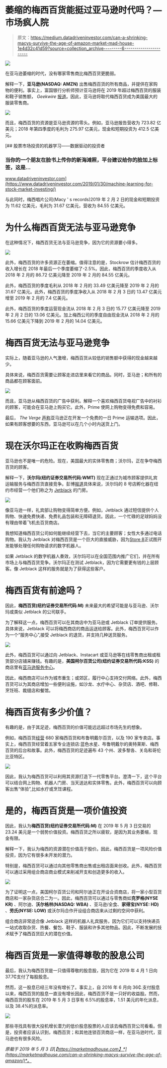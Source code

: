 # 萎缩的梅西百货能挺过亚马逊时代吗？—市场疯人院

> 原文：<https://medium.datadriveninvestor.com/can-a-shrinking-macys-survive-the-age-of-amazon-market-mad-house-1e4d32c41d59?source=collection_archive---------6----------------------->

[![](img/8d1342b625597cebc08adb2d70606ea5.png)](http://www.track.datadriveninvestor.com/1B9E)

在亚马逊萎缩的时代，没有哪家零售商比梅西百货更脆弱。

解释一下，**亚马逊(NASDAQ: AMZN)** 出售梅西百货的所有商品，并提供在家购物的便利。事实上，富国银行分析师预计亚马逊将在 2019 年超过梅西百货的服装和鞋子销售额， *Geekwire* [报道](https://www.geekwire.com/2018/amazon-surpass-walmart-top-u-s-apparel-retailer-30b-annual-sales-analyst-says/)。因此，亚马逊将取代梅西百货成为美国最大的服装零售商。

![](img/44e8ef34befe549a007a9879a70e7e61.png)

而且，梅西百货的资源是亚马逊资源的零头。例如，亚马逊报告营收为 723.82 亿美元；2018 年第四季度的毛利为 275.97 亿美元，现金和短期投资为 412.5 亿美元。

[](https://www.datadriveninvestor.com/2019/01/30/machine-learning-for-stock-market-investing/) [## 股票市场投资的机器学习——数据驱动的投资者

### 当你的一个朋友在脸书上传你的新海滩照，平台建议给你的脸加上标签，这是…

www.datadriveninvestor.com](https://www.datadriveninvestor.com/2019/01/30/machine-learning-for-stock-market-investing/) 

与此同时，梅西唱片公司(Macy ' s records)2019 年 2 月 2 日的现金和短期投资为 11.62 亿美元，毛利为 31.67 亿美元，营收为 84.55 亿美元。

# 为什么梅西百货无法与亚马逊竞争

在这种情况下，梅西百货无法与亚马逊竞争，因为它的资源要小得多。

![](img/0d40db73fae3731db54b9856cf200816.png)

此外，梅西百货的许多资源正在萎缩。值得注意的是，Stockrow 估计梅西百货的收入增长在 2018 年最后一个季度萎缩了-2.5%。因此，梅西百货的季度收入从 2018 年 2 月的 86.72 亿美元降至 2019 年 2 月的 84.55 亿美元。

此外，梅西百货的季度毛利从 2018 年 2 月的 33.49 亿美元降至 2019 年 2 月的 31.67 亿美元。此外，梅西百货的季度净收入从 2018 年 2 月 3 日的 13.47 亿美元增至 2019 年 2 月的 7.4 亿美元。

此外，梅西百货的季度运营现金流从 2018 年 2 月 3 日的 15.77 亿美元降至 2019 年 2 月 2 日的 13.06 亿美元。加上梅西公司的季度自由现金流从 2018 年 2 月的 15.66 亿美元下降到 2019 年 2 月的 14.04 亿美元。

# 梅西百货无法与亚马逊竞争

实际上，随着亚马逊的人气激增，梅西百货从较低的销售额中获得的现金越来越少。

具体来说，梅西百货需要让顾客走进店里来看它的商品。同时，亚马逊；和所有的商品都在顾客面前。

![](img/a07127c606aba06c82c7f525f34d7ffc.png)

而且，亚马逊从梅西百货的广告中获利。解释一个喜欢梅西百货电视广告中的衬衫的顾客，可能会在亚马逊上购买它。此外，Prime 使网上购物变得免费和容易。

最后， *The Verge* [声称](https://www.theverge.com/2019/4/25/18516795/amazon-prime-free-one-day-shipping-update-earnings)亚马逊正在开发一个免费的一日 Prime 运输选项。因此，如果有顾客想要的东西，亚马逊可以在几个小时内送货上门。

# 现在沃尔玛正在收购梅西百货

亚马逊也不是唯一的危险。现在，美国最大的实体零售商；沃尔玛，正在争夺梅西百货的顾客。

解释一下，**沃尔玛(纽约证券交易所代码:WMT)** 现在正通过为城市顾客提供礼宾运输服务与梅西百货直接竞争。彭博[报道](https://www.bloomberg.com/news/articles/2018-05-31/walmart-unveils-concierge-shopping-service-for-urban-families)具体来说，沃尔玛的 8 号店孵化器在纽约市经营一个他们称之为 [Jetblack](https://www.jetblack.com/) 的门房。

![](img/dfbec08b99398af781755f2ad9867c4f.png)

像亚马逊一样，礼宾部让购物变得简单方便。例如，Jetblack 通过短信提供个人购物、快速免费快递、免费礼品包装和无障碍退货。因此，一个忙碌的足球妈妈没有理由带着飞机去百货商店。

我想知道梅西百货公司如何能继续经营下去，当它的主要顾客；女性大多通过电话购物。我认为 Jetblack 对梅西百货是一个巨大的直接威胁，因为[Store 8](https://www.storeno8.com/)正试图开发能够处理任何购物请求的数字机器人。

如果 Jetblack 的数字机器人奏效，沃尔玛可以在全国范围内推广它们，并在所有市场上与梅西百货竞争。沃尔玛正在测试 Jetblack，因为它需要更有钱的上层顾客。像 Jetblack 这样的服务就是为了获得这些客户。

# 梅西百货有前途吗？

因此，**梅西百货(纽约证券交易所代码:M)** 未来最大的希望可能是与亚马逊、沃尔玛或类似 Jetblack 的公司联手。

为了解释这一点，梅西百货可以在其商店中为亚马逊或 Jetblack 订单提供服务。具体来说，Jetblack 可以将梅西商店的商品运送给顾客。此外，梅西百货可以作为一个“服务中心”,接受 Jetblack 的退货，并支持几种送货服务。

![](img/90333d1c90c5076eccaade3235af0cb9.png)

此外，梅西百货可以通过向 Jetblack、Instacart 或亚马逊等在线零售商出租或租赁部分店铺来赚钱。有趣的是，**美国柯尔百货公司(纽约证券交易所代码:KSS)** 的商店里有[亚马逊服务中心](https://www.kohls.com/feature/amazon.jsp)。

因此，梅西商店可以作为城市重生；或郊区，履行中心支持交付网络。此外，梅西百货可以为其商店增加一些便利设施，如沙龙、水疗中心、杂货店、酒吧、修鞋、烹饪班、裁缝店和餐馆。

# 梅西百货有多少价值？

有趣的是，由于其足迹，梅西百货的价值可能远远超过市场先生的想象。

例如，梅西百货[经营](https://www.macysinc.com/about/store-count-and-square-footage) 680 家梅西百货和布鲁明戴尔百货，以及 190 家专卖店。事实上，梅西百货经营着五家专业连锁店:蓝色水星、布鲁明戴尔的奥特莱斯、梅西百货的后台和故事。此外，梅西百货的足迹遍布 43 个州、波多黎各、关岛和哥伦比亚特区。

![](img/a57cce652e2e9727f93af9c1d73f5fc2.png)

因此，我认为梅西百货可以利用其资源打造下一代零售平台。澄清一下，这个平台可以结合网上购物、机器人门房、当天送达和实体零售。此外，梅西百货可以向顾客出售“体验”,比如水疗或烹饪课程。

# 是的，梅西百货是一项价值投资

因此，我认为**梅西百货(纽约证券交易所代码:M)** 在 2019 年 5 月 3 日交易的 23.24 美元是一个弱势价值投资。梅西百货之所以疲软，是因为其业务萎缩，现金有限。

解释一下，我认为梅西的资源潜在价值高于股价。因此，梅西百货是一项风险价值投资，因为它有很多未开发的潜力。

特别是，梅西百货可以通过向其他零售商出售或出租店面来创收。此外，梅西百货可以通过采用组合商店商业模式来削减开支和创造更多的收入。

![](img/8670d957f2bb00c81f257b2151013ac6.png)

为了证明这一点，美国柯尔百货公司和阿尔迪正在开设合资商店，将一家小型百货商店和一家杂货店合二为一。因此，梅西百货可以通过与零售商如**克罗格(NYSE KR)** 、阿尔迪、**沃尔格林(NASDAQ: WBA)** 、亚马逊/全食、**家得宝(NYSE: HD)** 、**劳氏(NYSE: LOW)** 或沃尔玛合作开设组合商店来从过剩的空间中获利。

组合商店非常适合像 Jetblack 这样的机器人礼宾服务，因为它们可以支持快递员一站式收取杂货、热餐、餐包、鞋子、服装和许多其他物品。因此，不断发展的技术赋予了梅西百货巨大的潜在价值。

# 梅西百货是一家值得尊敬的股息公司

最后，我认为梅西百货是一只值得尊敬的股息股，因为它在 2019 年 4 月 1 日向 37.7₵支付了每股股息。

然而，这一股息已经三年没有增长了。事实上，自 2016 年 6 月向 36₵.支付股息以来，梅西百货的股息一直没有增长因此，梅西百货不是一只好的收益股。然而，梅西百货的股东在 2019 年 5 月 3 日享有 6.5%的股息率，1.51 美元的年化派息，以及 38.4%的派息率。

![](img/4e42a50d7144d26f7bda7de03165f5be.png)

那些寻找具有很大投机增长潜力的低价股息股票的人应该去梅西百货公司看看。但是，投资者应该认识到，梅西百货；和其他连锁百货商店一样，在亚马逊时代，亚马逊也有很多风险。

*原载于 2019 年 5 月 3 日*[*【https://marketmadhouse.com】*](https://marketmadhouse.com/can-a-shrinking-macys-survive-the-age-of-amazon/)*。*